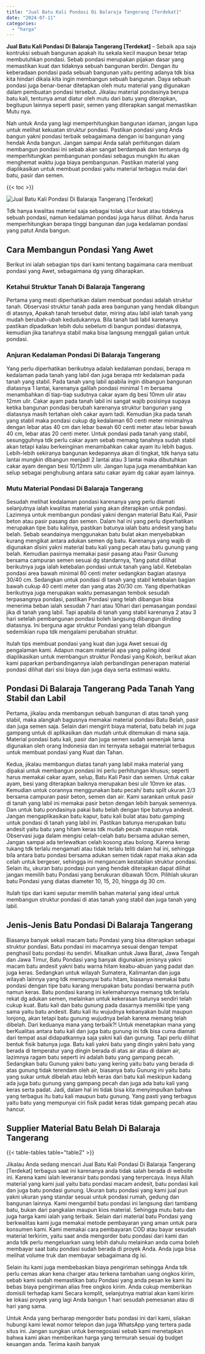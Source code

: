 ```yaml
---
title: "Jual Batu Kali Pondasi Di Balaraja Tangerang [Terdekat]"
date: "2024-07-11"
categories: 
  - "harga"
---
```


**Jual Batu Kali Pondasi Di Balaraja Tangerang \[Terdekat\]** – Sebaik apa saja kontruksi sebuah bangunan apakah itu sekala kecil maupun besar tetap membutuhkan pondasi. Sebab pondasi merupakan pijakan dasar yang memastikan kuat dan tidaknya sebuah bangunan berdiri. Dengan itu keberadaan pondasi pada sebuah bangunan yaitu penting adanya tdk bisa kita hindari dikala kita ingin membangun sebuah bangunan. Daya sebuah pondasi juga benar-benar ditetapkan oleh mutu material yang digunakan dalam pembuatan pondasi tersebut. Jikalau material pondasinya berupa batu kali, tentunya amat diatur oleh mutu dari batu yang diterapkan, begitupun lainnya seperti pasir, semen yang diterapkan sangat memastikan Mutu nya.

Nah untuk Anda yang lagi memperhitungkan bangunan idaman, jangan lupa untuk melihat kekuatan struktur pondasi. Pastikan pondasi yang Anda bangun yakni pondasi terbaik sebagaimana dengan isi bangunan yang hendak Anda bangun. Jangan sampai Anda salah perhitungan dalam membangun pondasi ini sebab akan sangat berdampak dan tentunya dg memperhitungkan pembangunan pondasi sebagus mungkin itu akan menghemat waktu juga biaya pembangunan. Pastikan material yang diaplikasikan untuk membuat pondasi yaitu material terbagus mulai dari batu, pasir dan semen.

{{< toc >}}

![Jual Batu Kali Pondasi Di Balaraja Tangerang [Terdekat]](/images/jual-batu-kali-29.png)

Tdk hanya kwalitas material saja sebagai tolak ukur kuat atau tidaknya sebuah pondasi, namun kedalaman pondasi juga harus dilihat. Anda harus memperhitungkan berapa tinggi bangunan dan juga kedalaman pondasi yang patut Anda bangun.

## Cara Membangun Pondasi Yang Awet

Berikut ini ialah sebagian tips dari kami tentang bagaimana cara membuat pondasi yang Awet, sebagaimana dg yang diharapkan.

### Ketahui Struktur Tanah Di Balaraja Tangerang

Pertama yang mesti diperhatikan dalam membuat pondasi adalah struktur tanah. Observasi struktur tanah pada area bangunan yang hendak dibangun di atasnya, Apakah tanah tersebut datar, miring atau labil ialah tanah yang mudah berubah-ubah kedudukannya. Bila tanah tadi labil karenanya pastikan dipadatkan lebih dulu sebelum di bangun pondasi diatasnya, kemudian jika tanahnya stabil maka bisa langsung menggali galian untuk pondasi.

### Anjuran Kedalaman Pondasi Di Balaraja Tangerang

Yang perlu diperhatikan berikutnya adalah kedalaman pondasi, berapa m kedalaman pada tanah yang labil dan juga berapa mtr kedalaman pada tanah yang stabil. Pada tanah yang labil apabila ingin dibangun bangunan diatasnya 1 lantai, karenanya galilah pondasi minimal 1 m bersama menambahkan di tiap-tiap sudutnya cakar ayam dg besi 10mm ulir atau 12mm ulir. Cakar ayam pada tanah labil ini sangat wajib posisinya supaya ketika bangunan pondasi berubah karenanya struktur bangunan yang diatasnya masih tertahan oleh cakar ayam tadi. Kemudian jika pada tanah yang stabil maka pondasi cukup dg kedalaman 60 centi meter minimalnya dengan lebar atas 40 cm dan lebar bawah 60 centi meter atau lebar bawah 40 cm, lebar atas 20 centi meter. Untuk pondasi pada tanah yang stabil, sesungguhnya tdk perlu cakar ayam sebab memang tanahnya sudah stabil akan tetapi kalau berkeinginan menambahkan cakar ayam itu lebih bagus. Lebih-lebih sekiranya bangunan kedepannya akan di tingkat, tdk hanya satu lantai mungkin dibangun menjadi 2 lantai atau 3 lantai maka dibutuhkan cakar ayam dengan besi 10/12mm ulir. Jangan lupa juga menambahkan kan selup sebagai penghubung antara satu cakar ayam dg cakar ayam lainnya.

### Mutu Material Pondasi Di Balaraja Tangerang

Sesudah melihat kedalaman pondasi karenanya yang perlu diamati selanjutnya ialah kwalitas material yang akan diterapkan untuk pondasi. Lazimnya untuk membangun pondasi yakni dengan material Batu Kali, Pasir beton atau pasir pasang dan semen. Dalam hal ini yang perlu diperhatikan merupakan tipe batu kalinya, pastikan batunya ialah batu andesit yang batu belah. Sebab seandainya menggunakan batu bulat akan menyebabkan kurang mengikat antara adukan semen dg batu. Karenanya yang wajib di digunakan disini yakni material batu kali yang pecah atau batu gunung yang belah. Kemudian pasirnya memakai pasir pasang atau Pasir Gunung bersama campuran semen sesuai dg standarnya, Yang patut dilihat berikutnya juga ialah ketebalan pondasi untuk tanah yang labil. Ketebalan pondasi area bawah minimal 60 centi meter sedangkan bagian atasnya 30/40 cm. Sedangkan untuk pondasi di tanah yang stabil ketebalan bagian bawah cukup 40 centi meter dan yang atas 20/30 cm. Yang diperhatikan berikutnya juga merupakan waktu pemasangan tembok sesudah terpasangnya pondasi, pastikan Pondasi yang telah dibangun bisa menerima beban ialah sesudah 7 hari atau 10hari dari pemasangan pondasi jika di tanah yang labil. Tapi apabila di tanah yang stabil karenanya 2 atau 3 hari setelah pembangunan pondasi boleh langsung dibangun dinding diatasnya. Ini berguna agar struktur Pondasi yang telah dibangun sedemikian rupa tdk mengalami perubahan struktur.

Itulah tips membuat pondasi yang kuat dan juga Awet sesuai dg pengalaman kami. Adapun macam material apa yang paling ideal diaplikasikan untuk membangun struktur Pondasi yang Kokoh, berikut akan kami paparkan perbandingannya ialah perbandingan penerapan material pondasi dilihat dari sisi biaya dan juga daya serta estimasi waktu.

## Pondasi Di Balaraja Tangerang Pada Tanah Yang Stabil dan Labil

Pertama, jikalau anda membangun sebuah bangunan di atas tanah yang stabil, maka alangkah bagusnya memakai material pondasi Batu Belah, pasir dan juga semen saja. Selain dari mengirit biaya material, batu belah ini juga gampang untuk di aplikasikan dan mudah untuk ditemukan di mana saja. Material pondasi batu kali, pasir dan juga semen sudah semenjak lama digunakan oleh orang Indonesia dan ini ternyata sebagai material terbagus untuk membuat pondasi yang Kuat dan Tahan.

Kedua, jikalau membangun diatas tanah yang labil maka material yang dipakai untuk membangun pondasi ini perlu perhitungan khusus; seperti harus memakai cakar ayam, selup, Batu Kali Pasir dan semen. Untuk cakar ayam, besi yang diterapkan baiknya merupakan besi ulir 10mm ke atas. Kemudian untuk corannya menggunakan batu pecah/ batu split ukuran 2/3 bersama campuran pasir beton, semen dan air. Kami sarankan untuk pasir di tanah yang labil ini memakai pasir beton dengan lebih banyak semennya. Dan untuk batu pondasinya pakai batu belah dengan tipe batunya andesit. Jangan mengaplikasikan batu kapur, batu kali bulat atau batu gamping untuk pondasi di tanah yang labil ini. Pastikan batunya merupakan batu andesit yaitu batu yang hitam keras tdk mudah pecah maupun retak. Observasi juga dalam mengisi celah-celah batu bersama adukan semen, Jangan sampai ada terlewatkan celah kosong atau bolong. Karena kerap tukang tdk terlalu mengamati atau tidak terlalu teliti dalam hal ini, sehingga bila antara batu pondasi bersama adukan semen tidak rapat maka akan ada celah untuk bergeser, sehingga ini mengancam kestabilan struktur pondasi. Selain itu, ukuran batu pondasi pun yang hendak diterapkan dapat dilihat jangan memilih batu Pondasi yang berukuran dibawah 10cm. Pilihlah ukuran batu Pondasi yang diatas diameter 10, 15, 20, hingga dg 30 cm.

Itulah tips dari kami seputar memilih bahan material yang ideal untuk membangun struktur pondasi di atas tanah yang stabil dan juga tanah yang labil.

## Jenis-Jenis Batu Pondasi Di Balaraja Tangerang

Biasanya banyak sekali macam batu Pondasi yang bisa diterapkan sebagai struktur pondasi. Batu pondasi ini macamnya sesuai dengan tempat penghasil batu pondasi itu sendiri. Misalkan untuk Jawa Barat, Jawa Tengah dan Jawa Timur, Batu Pondasi yang banyak digunakan jenisnya yakni macam batu andesit yakni batu warna hitam keabu-abuan yang padat dan juga keras. Sedangkan untuk wilayah Sumatera, Kalimantan dan juga wilayah lainnya yang tdk mempunyai batu hitam, biasanya memakai batu pondasi dengan tipe batu karang merupakan batu pondasi berwarna putih namun keras. Batu pondasi karang ini kelemahannya memang tdk terlalu rekat dg adukan semen, melainkan untuk kekerasan batunya sendiri telah cukup kuat. Batu kali dan batu gunung pada dasarnya memiliki tipe yang sama yaitu batu andesit. Batu kali itu wujudnya kebanyakan bulat maupun lonjong, akan tetapi batu gunung wujudnya belah karena memang telah dibelah. Dari keduanya mana yang terbaik?! Untuk menetapkan mana yang berKualitas antara batu kali dan juga batu gunung ini tdk bisa cuma diamati dari tempat asal didapatkannya saja yakni kali dan gunung. Tapi perlu dilihat bentuk fisik batunya juga. Batu kali yakni batu yang dingin yakni batu yang berada di temperatur yang dingin berada di atas air atau di dalam air, lazimnya ragam batu seperti ini adalah batu yang gampang pecah. Sedangkan batu Gunung yakni batu yang kering yaitu batu yang berada di atas gunung tidak terendam oleh air, biasanya batu Gunung ini yaitu batu yang sukar untuk dibelah atau lebih keras dari batu kali meskipun kadang ada juga batu gunung yang gampang pecah dan juga ada batu kali yang keras serta padat. Jadi, dalam hal ini tidak bisa kita menyimpulkan bahwa yang terbagus itu batu kali maupun batu gunung. Yang pasti yang terbagus yaitu batu yang mempunyai ciri fisik padat keras tidak gampang pecah atau hancur.

## Supplier Material Batu Belah Di Balaraja Tangerang

{{< table-tables table="table2" >}}

Jikalau Anda sedang mencari Jual Batu Kali Pondasi Di Balaraja Tangerang \[Terdekat\] terbagus saat ini karenanya anda tidak salah berada di website ini. Karena kami ialah leveransir batu pondasi yang terpercaya. Insya Allah material yang kami jual yaitu batu pondasi macam andesit, batu pondasi kali dan juga batu pondasi gunung. Ukuran batu pondasi yang kami jual pun yakni ukuran yang standar sesuai untuk pondasi rumah, gedung dan bangunan lainnya. Kami mengambil batu pondasi ini langsung dari tambang batu, bukan dari pangkalan maupun kios material. Sehingga mutu batu dan juga harga kami ialah yang terbaik. Selain dari material batu Pondasi yang berkwalitas kami juga memakai metode pembayaran yang aman untuk para konsumen kami. Kami memakai cara pembayaran COD atau bayar sesudah material terkirim, yaitu saat anda mengorder batu pondasi dari kami dan anda tdk perlu mengeluarkan uang lebih dahulu melainkan anda cuma boleh membayar saat batu pondasi sudah berada di proyek Anda. Anda juga bisa melihat volume truk dan membayar sebagaimana dg isi.

Selain itu kami juga membebaskan biaya pengiriman sehingga Anda tdk perlu cemas akan kena charger atau terkena tambahan uang ongkos kirim, sebab kami sudah memastikan batu Pondasi yang anda pesan ke kami itu bebas biaya pengiriman alias free ongkos kirim. Anda cukup memberikan domisili terhadap kami Secara komplit, selanjutnya matrial akan kami kirim ke lokasi proyek yang lagi Anda bangun 1 hari sesudah pemesanan atau di hari yang sama.

Untuk Anda yang berharap mengorder batu pondasi ini dari kami, silakan hubungi kami lewat nomor telepon dan juga WhatsApp yang tertera pada situs ini. Jangan sungkan untuk bernegosiasi sebab kami menetapkan bahwa kami akan memberikan harga yang termurah sesuai dg budget keuangan anda. Terima kasih banyak
